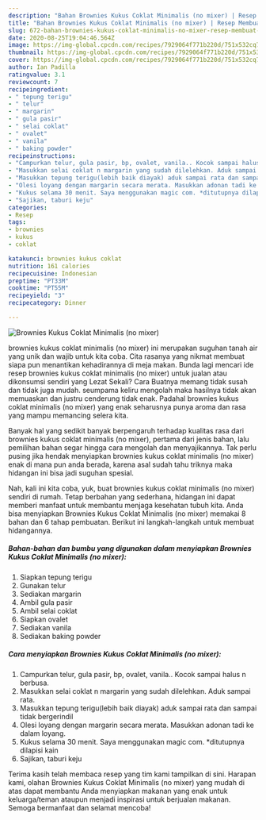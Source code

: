 ```yaml
---
description: "Bahan Brownies Kukus Coklat Minimalis (no mixer) | Resep Membuat Brownies Kukus Coklat Minimalis (no mixer) Yang Paling Enak"
title: "Bahan Brownies Kukus Coklat Minimalis (no mixer) | Resep Membuat Brownies Kukus Coklat Minimalis (no mixer) Yang Paling Enak"
slug: 672-bahan-brownies-kukus-coklat-minimalis-no-mixer-resep-membuat-brownies-kukus-coklat-minimalis-no-mixer-yang-paling-enak
date: 2020-08-25T19:04:46.564Z
image: https://img-global.cpcdn.com/recipes/7929064f771b220d/751x532cq70/brownies-kukus-coklat-minimalis-no-mixer-foto-resep-utama.jpg
thumbnail: https://img-global.cpcdn.com/recipes/7929064f771b220d/751x532cq70/brownies-kukus-coklat-minimalis-no-mixer-foto-resep-utama.jpg
cover: https://img-global.cpcdn.com/recipes/7929064f771b220d/751x532cq70/brownies-kukus-coklat-minimalis-no-mixer-foto-resep-utama.jpg
author: Ian Padilla
ratingvalue: 3.1
reviewcount: 7
recipeingredient:
- " tepung terigu"
- " telur"
- " margarin"
- " gula pasir"
- " selai coklat"
- " ovalet"
- " vanila"
- " baking powder"
recipeinstructions:
- "Campurkan telur, gula pasir, bp, ovalet, vanila.. Kocok sampai halus n berbusa."
- "Masukkan selai coklat n margarin yang sudah dilelehkan. Aduk sampai rata."
- "Masukkan tepung terigu(lebih baik diayak) aduk sampai rata dan sampai tidak bergerindil"
- "Olesi loyang dengan margarin secara merata. Masukkan adonan tadi ke dalam loyang."
- "Kukus selama 30 menit. Saya menggunakan magic com. *ditutupnya dilapisi kain"
- "Sajikan, taburi keju"
categories:
- Resep
tags:
- brownies
- kukus
- coklat

katakunci: brownies kukus coklat 
nutrition: 161 calories
recipecuisine: Indonesian
preptime: "PT33M"
cooktime: "PT55M"
recipeyield: "3"
recipecategory: Dinner

---
```



![Brownies Kukus Coklat Minimalis (no mixer)](https://img-global.cpcdn.com/recipes/7929064f771b220d/751x532cq70/brownies-kukus-coklat-minimalis-no-mixer-foto-resep-utama.jpg)


brownies kukus coklat minimalis (no mixer) ini merupakan suguhan tanah air yang unik dan wajib untuk kita coba. Cita rasanya yang nikmat membuat siapa pun menantikan kehadirannya di meja makan.
Bunda lagi mencari ide resep brownies kukus coklat minimalis (no mixer) untuk jualan atau dikonsumsi sendiri yang Lezat Sekali? Cara Buatnya memang tidak susah dan tidak juga mudah. seumpama keliru mengolah maka hasilnya tidak akan memuaskan dan justru cenderung tidak enak. Padahal brownies kukus coklat minimalis (no mixer) yang enak seharusnya punya aroma dan rasa yang mampu memancing selera kita.



Banyak hal yang sedikit banyak berpengaruh terhadap kualitas rasa dari brownies kukus coklat minimalis (no mixer), pertama dari jenis bahan, lalu pemilihan bahan segar hingga cara mengolah dan menyajikannya. Tak perlu pusing jika hendak menyiapkan brownies kukus coklat minimalis (no mixer) enak di mana pun anda berada, karena asal sudah tahu triknya maka hidangan ini bisa jadi suguhan spesial.


Nah, kali ini kita coba, yuk, buat brownies kukus coklat minimalis (no mixer) sendiri di rumah. Tetap berbahan yang sederhana, hidangan ini dapat memberi manfaat untuk membantu menjaga kesehatan tubuh kita. Anda bisa menyiapkan Brownies Kukus Coklat Minimalis (no mixer) memakai 8 bahan dan 6 tahap pembuatan. Berikut ini langkah-langkah untuk membuat hidangannya.

<!--inarticleads1-->

##### Bahan-bahan dan bumbu yang digunakan dalam menyiapkan Brownies Kukus Coklat Minimalis (no mixer):

1. Siapkan  tepung terigu
1. Gunakan  telur
1. Sediakan  margarin
1. Ambil  gula pasir
1. Ambil  selai coklat
1. Siapkan  ovalet
1. Sediakan  vanila
1. Sediakan  baking powder




<!--inarticleads2-->

##### Cara menyiapkan Brownies Kukus Coklat Minimalis (no mixer):

1. Campurkan telur, gula pasir, bp, ovalet, vanila.. Kocok sampai halus n berbusa.
1. Masukkan selai coklat n margarin yang sudah dilelehkan. Aduk sampai rata.
1. Masukkan tepung terigu(lebih baik diayak) aduk sampai rata dan sampai tidak bergerindil
1. Olesi loyang dengan margarin secara merata. Masukkan adonan tadi ke dalam loyang.
1. Kukus selama 30 menit. Saya menggunakan magic com. *ditutupnya dilapisi kain
1. Sajikan, taburi keju




Terima kasih telah membaca resep yang tim kami tampilkan di sini. Harapan kami, olahan Brownies Kukus Coklat Minimalis (no mixer) yang mudah di atas dapat membantu Anda menyiapkan makanan yang enak untuk keluarga/teman ataupun menjadi inspirasi untuk berjualan makanan. Semoga bermanfaat dan selamat mencoba!
